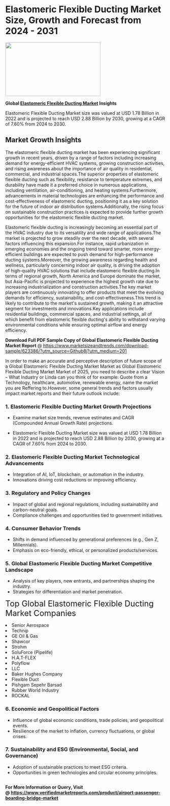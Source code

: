 <H1>Elastomeric Flexible Ducting Market Size, Growth and Forecast from 2024 - 2031</H1><img class="aligncenter size-medium wp-image-584254" src="https://thirdeyenews.in/wp-content/uploads/2024/09/Global-Market-Research-300x168.jpeg" alt="" width="300" height="168" /><p><strong>Global&nbsp;<a href="https://www.marketsizeandtrends.com/download-sample/623386/?utm_source=Github8j?utm_medium=201">Elastomeric Flexible Ducting Market</a> Insights</strong></p><p>Elastomeric Flexible Ducting Market size was valued at USD 1.78 Billion in 2022 and is projected to reach USD 2.88 Billion by 2030, growing at a CAGR of 7.60% from 2024 to 2030.</p><p><h2>Market Growth Insights</h2> <p>The elastomeric flexible ducting market has been experiencing significant growth in recent years, driven by a range of factors including increasing demand for energy-efficient HVAC systems, growing construction activities, and rising awareness about the importance of air quality in residential, commercial, and industrial spaces.The superior properties of elastomeric flexible ducting such as flexibility, resistance to temperature extremes, and durability have made it a preferred choice in numerous applications, including ventilation, air-conditioning, and heating systems.Furthermore, advancements in material technologies are enhancing the performance and cost-effectiveness of elastomeric ducting, positioning it as a key solution for the future of indoor air distribution systems.Additionally, the rising focus on sustainable construction practices is expected to provide further growth opportunities for the elastomeric flexible ducting market.</p> <p>Elastomeric flexible ducting is increasingly becoming an essential part of the HVAC industry due to its versatility and wide range of applications.The market is projected to grow steadily over the next decade, with several factors influencing this expansion.For instance, rapid urbanization in emerging economies and the ongoing trend toward smarter, more energy-efficient buildings are expected to push demand for high-performance ducting systems.Moreover, the growing awareness regarding health and wellness, particularly concerning indoor air quality, is driving the adoption of high-quality HVAC solutions that include elastomeric flexible ducting.In terms of regional growth, North America and Europe dominate the market, but Asia-Pacific is projected to experience the highest growth rate due to increasing industrialization and construction activities.The key market players are continuously innovating to offer products that meet the evolving demands for efficiency, sustainability, and cost-effectiveness.This trend is likely to contribute to the market's sustained growth, making it an attractive segment for investments and innovations.Key applications include residential buildings, commercial spaces, and industrial settings, all of which benefit from elastomeric flexible ducting's ability to withstand varying environmental conditions while ensuring optimal airflow and energy efficiency.<p><span class=""><strong>Download Full PDF Sample Copy of Global Elastomeric Flexible Ducting Market Report</strong> @ <a href="https://www.marketsizeandtrends.com/download-sample/623386/?utm_source=Github8j?utm_medium=201" target="_blank">https://www.marketsizeandtrends.com/download-sample/623386/?utm_source=Github8j?utm_medium=201</a></span></p><p>In order to make an accurate and perceptive description of future scope of a Global&nbsp;Elastomeric Flexible Ducting Market Market as Global&nbsp;Elastomeric Flexible Ducting Market Market of 2025, you need to describe a clear Vision &ndash; What Industry or Linda can you think of for example: Quote from a Technology, healthcare, automotive, renewable energy, name the market you are Reffering to.However, some general trends and factors usually impact market reports and their future outlook include:</p><h3>1.&nbsp;<strong>Elastomeric Flexible Ducting Market Growth Projections</strong></h3><ul><li>Examine market size trends, revenue estimates and CAGR (Compounded Annual Growth Rate) projections.</li><li><p>Elastomeric Flexible Ducting Market size was valued at USD 1.78 Billion in 2022 and is projected to reach USD 2.88 Billion by 2030, growing at a CAGR of 7.60% from 2024 to 2030.</p></li></ul><h3>2.&nbsp;<strong>Elastomeric Flexible Ducting Market Technological Advancements</strong></h3><ul><li>Integration of AI, IoT, blockchain, or automation in the industry.</li><li>Innovations driving cost reductions or improving efficiency.</li></ul><h3>3.&nbsp;<strong>Regulatory and Policy Changes</strong></h3><ul><li>Impact of global and regional regulations, including sustainability and carbon-neutral goals.</li><li>Compliance challenges and opportunities tied to government initiatives.</li></ul><h3>4.&nbsp;<strong>Consumer Behavior Trends</strong></h3><ul><li>Shifts in demand influenced by generational preferences (e.g., Gen Z, Millennials).</li><li>Emphasis on eco-friendly, ethical, or personalized products/services.</li></ul><h3>5.&nbsp;<strong>Global Elastomeric Flexible Ducting Market Competitive Landscape</strong></h3><ul><li>Analysis of key players, new entrants, and partnerships shaping the industry.</li><li>Strategies for differentiation and market penetration.</li></ul><p data-pm-slice="1 1 []"><span style="color: inherit; font-family: inherit; font-size: 25px;">Top Global Elastomeric Flexible Ducting Market Companies</span></p><div class="" data-test-id=""><p><li>Senior Aerospace</li><li> Technip</li><li> GE Oil & Gas</li><li> Shawcor</li><li> Strohm</li><li> SoluForce (Pipelife)</li><li> H.A.T-FLEX</li><li> Polyflow</li><li> LLC</li><li> Baker Hughes Company</li><li> Flexible Duct</li><li> Pishgam Sepehr Barsad</li><li> Rubber World Industry</li><li> ROCKAL</li></p></div><h3>6.&nbsp;<strong>Economic and Geopolitical Factors</strong></h3><ul><li>Influence of global economic conditions, trade policies, and geopolitical events.</li><li>Resilience of the market to inflation, currency fluctuations, or global crises.</li></ul><h3>7.&nbsp;<strong>Sustainability and ESG (Environmental, Social, and Governance)</strong></h3><ul><li>Adoption of sustainable practices to meet ESG criteria.</li><li>Opportunities in green technologies and circular economy principles.</li></ul><h2><strong style="font-size: 14px;">For More Information or Query, Visit @&nbsp;</strong><a style="background-color: #ffffff; font-size: 14px;" href="https://www.marketsizeandtrends.com/report/elastomeric-flexible-ducting-market/" target="_blank">https://www.verifiedmarketreports.com/product/airport-passenger-boarding-bridge-market</a></h2>
